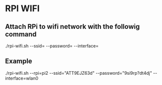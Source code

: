 # RPI WIFI

## Attach RPi to wifi network with the followig command

./rpi-wifi.sh --ssid=<ssid> --password=<password> --interface=<interface>

## Example

./rpi-wifi.sh --rpi=pi2 --ssid="ATT9EJZ63d" --password="9si9rp?dt4dj" --interface=wlan0
